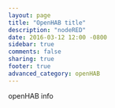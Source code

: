 ```yaml
---
layout: page
title: "OpenHAB title"
description: "nodeRED"
date: 2016-03-12 12:00 -0800
sidebar: true
comments: false
sharing: true
footer: true
advanced_category: openHAB
---
```


openHAB info